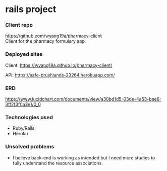 # rails project

### Client repo
https://github.com/wyang19a/pharmacy-client  
Client for the pharmacy formulary app.

### Deployed sites
Client: https://wyang19a.github.io/pharmacy-client/

API: https://safe-brushlands-23264.herokuapp.com/

### ERD
https://www.lucidchart.com/documents/view/a30bd1d5-03de-4a53-bee6-3ff2f3f0a3e1/0_0

### Technologies used
- Ruby/Rails
- Heroku

### Unsolved problems
- I believe back-end is working as intended but I need more studies to fully understand the resource associations.
